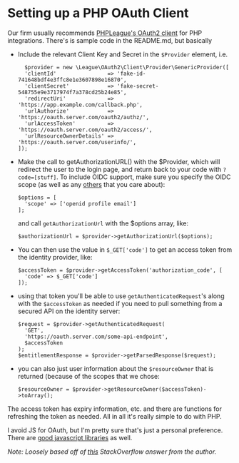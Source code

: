 <h1>Setting up a PHP OAuth Client</h1>

Our firm usually recommends [PHPLeague's OAuth2 client](https://github.com/thephpleague/oauth2-client) for PHP integrations. There's is sample code in the README.md, but basically

 - Include the relevant Client Key and Secret in the `$Provider` element, i.e.

    ~~~~
      $provider = new \League\OAuth2\Client\Provider\GenericProvider([
      'clientId'                => 'fake-id-741648bdf4e3ffc8e1e3607898e16870',
      'clientSecret'            => 'fake-secret-548755e9e3717974f7a378cd25b24e85',
      'redirectUri'             => 'https://app.example.com/callback.php',
      'urlAuthorize'            => 'https://oauth.server.com/oauth2/authz/',
      'urlAccessToken'          => 'https://oauth.server.com/oauth2/access/',
      'urlResourceOwnerDetails' => 'https://oauth.server.com/userinfo/',
    ]);
    ~~~~

 - Make the call to getAuthorizationURL() with the $Provider, which will redirect the user to the login page, and return back to your code with `?code=[stuff]`. To include OIDC support, make sure you specify the OIDC scope (as well as any [others](https://openid.net/specs/openid-connect-core-1_0.html#ScopeClaims) that you care about):

    ~~~~
    $options = [
      'scope' => ['openid profile email']
    ];
    ~~~~

   and call `getAuthorizationUrl` with the $options array, like:

    ~~~~
    $authorizationUrl = $provider->getAuthorizationUrl($options);
    ~~~~

 - You can then use the value in `$_GET['code']` to get an access token from the identity provider, like:

    ~~~~
    $accessToken = $provider->getAccessToken('authorization_code', [
      'code' => $_GET['code']
    ]);
    ~~~~

 - using that token you'll be able to use `getAuthenticatedRequest`'s along with the `$accessToken` as needed if you need to pull something from a secured API on the identity server:

    ~~~~
    $request = $provider->getAuthenticatedRequest(
      'GET',
      'https://oauth.server.com/some-api-endpoint',
      $accessToken
    );
    $entitlementResponse = $provider->getParsedResponse($request);
    ~~~~~

 - you can also just user information about the `$resourceOwner` that is returned (because of the scopes that we chose:

    ~~~~
    $resourceOwner = $provider->getResourceOwner($accessToken)->toArray();
    ~~~~

The access token has expiry information, etc. and there are functions for refreshing the token as needed. All in all it's really simple to do with PHP.

I avoid JS for OAuth, but I'm pretty sure that's just a personal preference. There are [good javascript libraries](https://github.com/andreassolberg/jso) as well.

*Note: Loosely based off of [this](https://stackoverflow.com/questions/58438389/openid-connect-with-php-or-java-script/58452437#58452437) StackOverflow answer from the author.*
